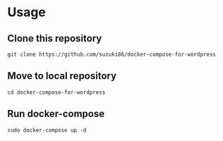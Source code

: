 # Usage

## Clone this repository

```
git clone https://github.com/suzuki86/docker-compose-for-wordpress
```

## Move to local repository

```
cd docker-compose-for-wordpress
```

## Run docker-compose

```
sudo docker-compose up -d
```
